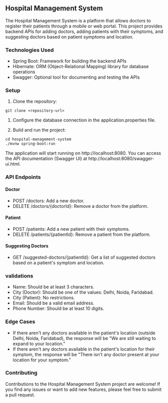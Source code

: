 ## Hospital Management System

The Hospital Management System is a platform that allows doctors to register their patients through a mobile or web portal. This project provides backend APIs for adding doctors, adding patients with their symptoms, and suggesting doctors based on patient symptoms and location.

### Technologies Used

- Spring Boot: Framework for building the backend APIs
- Hibernate: ORM (Object-Relational Mapping) library for database operations
- Swagger: Optional tool for documenting and testing the APIs

###  Setup

1. Clone the repository:

```shell
git clone <repository-url>
```
1. Configure the database connection in the application.properties file.

1. Build and run the project:
```shell
cd hospital-management-system
./mvnw spring-boot:run
```
The application will start running on http://localhost:8080. You can access the API documentation (Swagger UI) at http://localhost:8080/swagger-ui.html.
### API Endpoints
#### Doctor
- POST /doctors: Add a new doctor.
- DELETE /doctors/{doctorId}: Remove a doctor from the platform.
#### Patient
- POST /patients: Add a new patient with their symptoms.
- DELETE /patients/{patientId}: Remove a patient from the platform.
#### Suggesting Doctors
- GET /suggested-doctors/{patientId}: Get a list of suggested doctors based on a patient's symptom and location.
### validations
- Name: Should be at least 3 characters.
- City (Doctor): Should be one of the values: Delhi, Noida, Faridabad.
- City (Patient): No restrictions.
- Email: Should be a valid email address.
- Phone Number: Should be at least 10 digits.
### Edge Cases
- If there aren't any doctors available in the patient's location (outside Delhi, Noida, Faridabad), the response will be "We are still waiting to expand to your location."
- If there aren't any doctors available in the patient's location for their symptom, the response will be "There isn't any doctor present at your location for your symptom."
### Contributing
Contributions to the Hospital Management System project are welcome! If you find any issues or want to add new features, please feel free to submit a pull request.